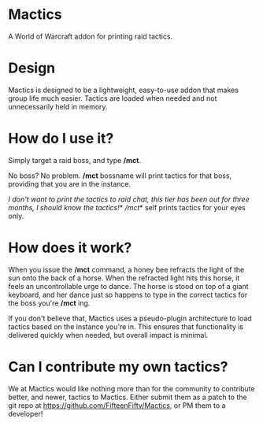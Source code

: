 Mactics
=======

A World of Warcraft addon for printing raid tactics.

Design
======

Mactics is designed to be a lightweight, easy-to-use addon that makes group
life much easier. Tactics are loaded when needed and not unnecessarily held
in memory.

How do I use it?
================

Simply target a raid boss, and type **/mct**.

No boss? No problem. **/mct** bossname will print tactics for that boss,
providing that you are in the instance.

*I don't want to print the tactics to raid chat, this tier has been out for
three months, I should know the tactics!** */mct** self prints tactics for
your eyes only.

How does it work?
=================

When you issue the **/mct** command, a honey bee refracts the light of the
sun onto the back of a horse. When the refracted light hits this horse, it
feels an uncontrollable urge to dance. The horse is stood on top of a giant
keyboard, and her dance just so happens to type in the correct tactics for
the boss you're **/mct** ing.

If you don't believe that, Mactics uses a pseudo-plugin architecture to load
tactics based on the instance you're in. This ensures that functionality is
delivered quickly when needed, but overall impact is minimal.

Can I contribute my own tactics?
================================

We at Mactics would like nothing more than for the community to contribute
better, and newer, tactics to Mactics. Either submit them as a patch to the
git repo at https://github.com/FifteenFifty/Mactics, or PM them to a
developer!
